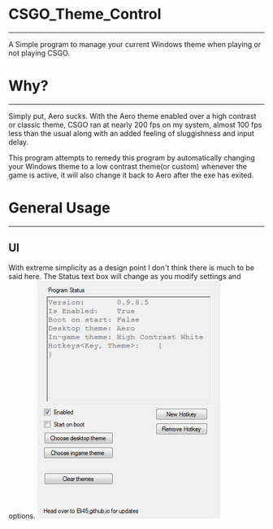 # CSGO_Theme_Control
--------------------------
A Simple program to manage your current Windows theme when playing or not playing CSGO.

# Why?
--------------------------
Simply put, Aero sucks. With the Aero theme enabled over a high contrast or classic theme, CSGO ran at nearly 200 fps on my system, almost 100 fps less than the usual along with an added feeling of sluggishness and input delay.

This program attempts to remedy this program by automatically changing your Windows theme to a low contrast theme(or custom) whenever the game is active, it will also change it back to Aero after the exe has exited.

# General Usage
--------------------------
## UI
With extreme simplicity as a design point I don't think there is much to be said here. The Status text box will change as you modify settings and options.
![](/readmeAssets/UISection/UI.png "A simple UI.")
